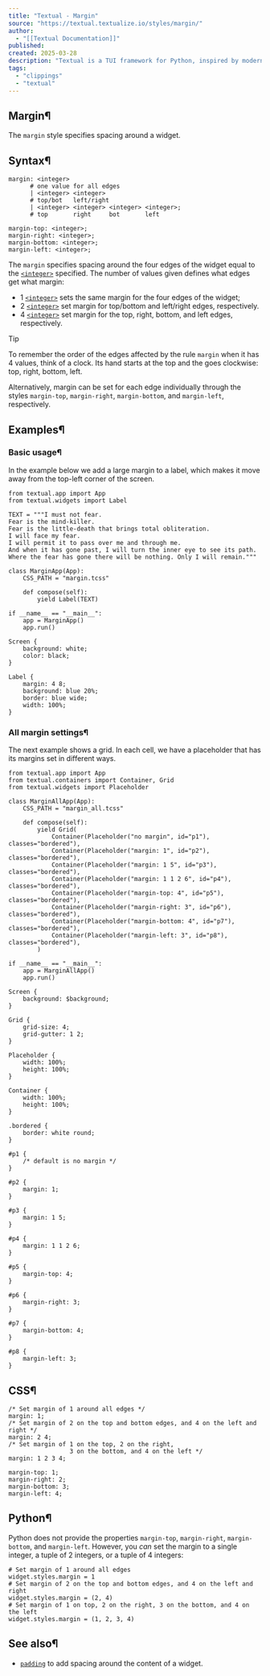 ```yaml
---
title: "Textual - Margin"
source: "https://textual.textualize.io/styles/margin/"
author:
  - "[[Textual Documentation]]"
published:
created: 2025-03-28
description: "Textual is a TUI framework for Python, inspired by modern web development."
tags:
  - "clippings"
  - "textual"
---
```

## Margin¶

The `margin` style specifies spacing around a widget.

## Syntax¶

```
margin: <integer>
      # one value for all edges
      | <integer> <integer>
      # top/bot   left/right
      | <integer> <integer> <integer> <integer>;
      # top       right     bot       left

margin-top: <integer>;
margin-right: <integer>;
margin-bottom: <integer>;
margin-left: <integer>;
```

The `margin` specifies spacing around the four edges of the widget equal to the [`<integer>`](https://textual.textualize.io/css_types/integer/) specified. The number of values given defines what edges get what margin:

- 1 [`<integer>`](https://textual.textualize.io/css_types/integer/) sets the same margin for the four edges of the widget;
- 2 [`<integer>`](https://textual.textualize.io/css_types/integer/) set margin for top/bottom and left/right edges, respectively.
- 4 [`<integer>`](https://textual.textualize.io/css_types/integer/) set margin for the top, right, bottom, and left edges, respectively.

Tip

To remember the order of the edges affected by the rule `margin` when it has 4 values, think of a clock. Its hand starts at the top and the goes clockwise: top, right, bottom, left.

Alternatively, margin can be set for each edge individually through the styles `margin-top`, `margin-right`, `margin-bottom`, and `margin-left`, respectively.

## Examples¶

### Basic usage¶

In the example below we add a large margin to a label, which makes it move away from the top-left corner of the screen.

<!-- SVG content removed by SVG Remover -->

```
from textual.app import App
from textual.widgets import Label

TEXT = """I must not fear.
Fear is the mind-killer.
Fear is the little-death that brings total obliteration.
I will face my fear.
I will permit it to pass over me and through me.
And when it has gone past, I will turn the inner eye to see its path.
Where the fear has gone there will be nothing. Only I will remain."""

class MarginApp(App):
    CSS_PATH = "margin.tcss"

    def compose(self):
        yield Label(TEXT)

if __name__ == "__main__":
    app = MarginApp()
    app.run()
```

```
Screen {
    background: white;
    color: black;
}

Label {
    margin: 4 8;
    background: blue 20%;
    border: blue wide;
    width: 100%;
}
```

### All margin settings¶

The next example shows a grid. In each cell, we have a placeholder that has its margins set in different ways.

<!-- SVG content removed by SVG Remover -->

```
from textual.app import App
from textual.containers import Container, Grid
from textual.widgets import Placeholder

class MarginAllApp(App):
    CSS_PATH = "margin_all.tcss"

    def compose(self):
        yield Grid(
            Container(Placeholder("no margin", id="p1"), classes="bordered"),
            Container(Placeholder("margin: 1", id="p2"), classes="bordered"),
            Container(Placeholder("margin: 1 5", id="p3"), classes="bordered"),
            Container(Placeholder("margin: 1 1 2 6", id="p4"), classes="bordered"),
            Container(Placeholder("margin-top: 4", id="p5"), classes="bordered"),
            Container(Placeholder("margin-right: 3", id="p6"), classes="bordered"),
            Container(Placeholder("margin-bottom: 4", id="p7"), classes="bordered"),
            Container(Placeholder("margin-left: 3", id="p8"), classes="bordered"),
        )

if __name__ == "__main__":
    app = MarginAllApp()
    app.run()
```

```
Screen {
    background: $background;
}

Grid {
    grid-size: 4;
    grid-gutter: 1 2;
}

Placeholder {
    width: 100%;
    height: 100%;
}

Container {
    width: 100%;
    height: 100%;
}

.bordered {
    border: white round;
}

#p1 {
    /* default is no margin */
}

#p2 {
    margin: 1;
}

#p3 {
    margin: 1 5;
}

#p4 {
    margin: 1 1 2 6;
}

#p5 {
    margin-top: 4;
}

#p6 {
    margin-right: 3;
}

#p7 {
    margin-bottom: 4;
}

#p8 {
    margin-left: 3;
}
```

## CSS¶

```
/* Set margin of 1 around all edges */
margin: 1;
/* Set margin of 2 on the top and bottom edges, and 4 on the left and right */
margin: 2 4;
/* Set margin of 1 on the top, 2 on the right,
                 3 on the bottom, and 4 on the left */
margin: 1 2 3 4;

margin-top: 1;
margin-right: 2;
margin-bottom: 3;
margin-left: 4;
```

## Python¶

Python does not provide the properties `margin-top`, `margin-right`, `margin-bottom`, and `margin-left`. However, you *can* set the margin to a single integer, a tuple of 2 integers, or a tuple of 4 integers:

```
# Set margin of 1 around all edges
widget.styles.margin = 1
# Set margin of 2 on the top and bottom edges, and 4 on the left and right
widget.styles.margin = (2, 4)
# Set margin of 1 on top, 2 on the right, 3 on the bottom, and 4 on the left
widget.styles.margin = (1, 2, 3, 4)
```

## See also¶

- [`padding`](https://textual.textualize.io/styles/padding/) to add spacing around the content of a widget.